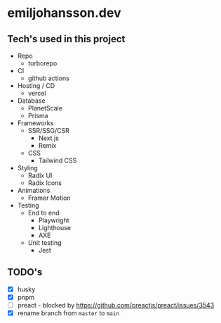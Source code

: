 # emiljohansson.dev

## Tech's used in this project

* Repo
  * turborepo
* CI
  * github actions
* Hosting / CD
  * vercel
* Database
  * PlanetScale
  * Prisma
* Frameworks
  * SSR/SSG/CSR
    * Next.js
    * Remix
  * CSS
    * Tailwind CSS
* Styling
  * Radix UI
  * Radix Icons
* Animations
  * Framer Motion
* Testing
  * End to end
    * Playwright
    * Lighthouse
    * AXE
  * Unit testing
    * Jest

## TODO's

- [x] husky
- [x] pnpm
- [ ] preact - blocked by https://github.com/preactjs/preact/issues/3543
- [x] rename branch from `master` to `main`
